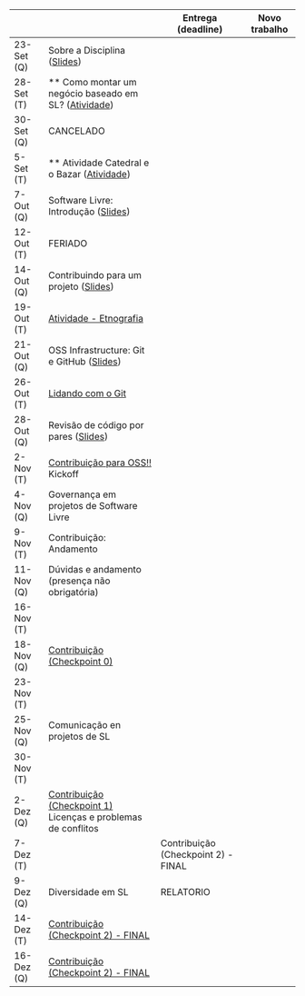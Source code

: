 
|           |                                                                                      |     Entrega (deadline)          |     Novo trabalho         |
|-----------|--------------------------------------------------------------------------------------|---------------------------------|---------------------------|
| 23-Set (Q)| Sobre a Disciplina ([Slides](notes/Lecture_01.pdf))                                  |                                 |                           | 
| 28-Set (T)| ** Como montar um negócio baseado em SL? ([Atividade](assignments/howToMakeMoney.md))|                                 |                           | 
| 30-Set (Q)| CANCELADO                                                                            |                                 |                           |
| 5-Set  (T)| ** Atividade Catedral e o Bazar ([Atividade](assignments/cathbaz.md))                |                                 |                           |
| 7-Out  (Q)| Software Livre: Introdução ([Slides](notes/Lecture_02.pdf))                          |                                 |                           |
| 12-Out (T)| FERIADO                                                                              |                                 |                           |
| 14-Out (Q)| Contribuindo para um projeto ([Slides](notes/Lecture_05.pdf))                        |||
| 19-Out (T)| [Atividade - Etnografia](assignments/preActivityEssay.md)                            |                                 |                           |
| 21-Out (Q)| OSS Infrastructure: Git e GitHub ([Slides](notes/Lecture_03.pdf))                    |                                 |                           |
| 26-Out (T)| [Lidando com o Git](assignments/gitAssignment.md)                                    |                     |                           |
| 28-Out (Q)| Revisão de código por pares ([Slides](notes/Lecture_04.pdf))                         |                                 |                           |
| 2-Nov  (T)| [Contribuição para OSS!!](assignments/contribution.md) Kickoff                       |                                 |                           | 
| 4-Nov  (Q)| Governança em projetos de Software Livre                                             |                                 |                           |
| 9-Nov  (T)| Contribuição: Andamento                                                              |                                 |                           |
| 11-Nov (Q)| Dúvidas e andamento (presença não obrigatória)                                       |                                 |                           |
| 16-Nov (T)|                                                                                      |                                 |                           |
| 18-Nov (Q)| [Contribuição (Checkpoint 0)](assignments/contribution.md)                    |      |                           |
| 23-Nov (T)|                                                                                      |                                 |                           |
| 25-Nov (Q)| Comunicação en projetos de SL                                                        |                                 |                           |
| 30-Nov (T)|                                                                                      |                                 |                           |   
| 2-Dez  (Q)| [Contribuição (Checkpoint 1)](assignments/contribution.md)<br>Licenças e problemas de conflitos   |                    |                           |
| 7-Dez  (T)|                                                                                      | Contribuição (Checkpoint 2) - FINAL  |                      |
| 9-Dez  (Q)|  Diversidade em SL                                                                   | RELATORIO                       |                           |
| 14-Dez (T)| [Contribuição (Checkpoint 2) - FINAL](assignments/contribution.md)                   |                                 |                           |
| 16-Dez (Q)| [Contribuição (Checkpoint 2) - FINAL](assignments/contribution.md)                   |                                 |                           |
